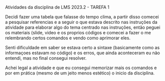 Atividades da disciplina de LMS 2023.2 - TAREFA 1

Decidi fazer uma tabela que falasse do tempo clima, a partir disso comecei a pesquisar referencias e a seguir o que estava descrito nas instruções da atividade para elaborar algo do tema centrado nas instruções, então peguei os materiais (slide, video e os proprios códigos e comecei a fazer o me relembrando certos comandos e vendo como aprimorar eles.

Senti dificuldade em saber se estava certo a sintaxe (basicamente como as informaçoes estavam no código) e os erros, que ainda aconteceram eu não entendi, mas no final consegui resolver.

Achei legal a atividade e que eu consegui memorizar mais os comandos e por em prática (mesmo de um jeito menos estético) o inicio da disciplina.
